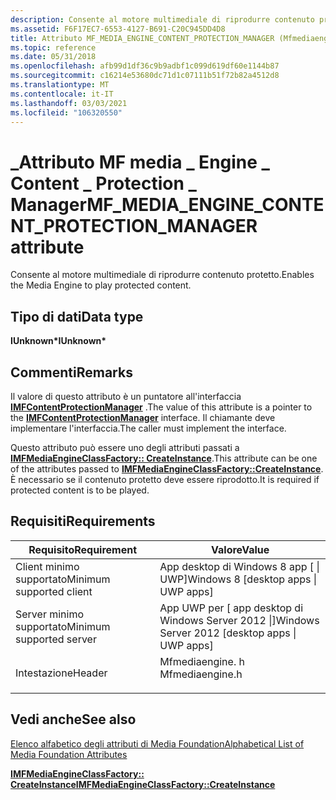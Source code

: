 ```yaml
---
description: Consente al motore multimediale di riprodurre contenuto protetto.
ms.assetid: F6F17EC7-6553-4127-B691-C20C945DD4D8
title: Attributo MF_MEDIA_ENGINE_CONTENT_PROTECTION_MANAGER (Mfmediaengine. h)
ms.topic: reference
ms.date: 05/31/2018
ms.openlocfilehash: afb99d1df36c9b9adbf1c099d619df60e1144b87
ms.sourcegitcommit: c16214e53680dc71d1c07111b51f72b82a4512d8
ms.translationtype: MT
ms.contentlocale: it-IT
ms.lasthandoff: 03/03/2021
ms.locfileid: "106320550"
---
```

# <a name="mf_media_engine_content_protection_manager-attribute"></a><span data-ttu-id="005b4-103">\_Attributo MF media \_ Engine \_ Content \_ Protection \_ Manager</span><span class="sxs-lookup"><span data-stu-id="005b4-103">MF\_MEDIA\_ENGINE\_CONTENT\_PROTECTION\_MANAGER attribute</span></span>

<span data-ttu-id="005b4-104">Consente al motore multimediale di riprodurre contenuto protetto.</span><span class="sxs-lookup"><span data-stu-id="005b4-104">Enables the Media Engine to play protected content.</span></span>

## <a name="data-type"></a><span data-ttu-id="005b4-105">Tipo di dati</span><span class="sxs-lookup"><span data-stu-id="005b4-105">Data type</span></span>

<span data-ttu-id="005b4-106">**IUnknown\***</span><span class="sxs-lookup"><span data-stu-id="005b4-106">**IUnknown\***</span></span>

## <a name="remarks"></a><span data-ttu-id="005b4-107">Commenti</span><span class="sxs-lookup"><span data-stu-id="005b4-107">Remarks</span></span>

<span data-ttu-id="005b4-108">Il valore di questo attributo è un puntatore all'interfaccia [**IMFContentProtectionManager**](/windows/desktop/api/mfidl/nn-mfidl-imfcontentprotectionmanager) .</span><span class="sxs-lookup"><span data-stu-id="005b4-108">The value of this attribute is a pointer to the [**IMFContentProtectionManager**](/windows/desktop/api/mfidl/nn-mfidl-imfcontentprotectionmanager) interface.</span></span> <span data-ttu-id="005b4-109">Il chiamante deve implementare l'interfaccia.</span><span class="sxs-lookup"><span data-stu-id="005b4-109">The caller must implement the interface.</span></span>

<span data-ttu-id="005b4-110">Questo attributo può essere uno degli attributi passati a [**IMFMediaEngineClassFactory:: CreateInstance**](/windows/desktop/api/mfmediaengine/nf-mfmediaengine-imfmediaengineclassfactory-createinstance).</span><span class="sxs-lookup"><span data-stu-id="005b4-110">This attribute can be one of the attributes passed to [**IMFMediaEngineClassFactory::CreateInstance**](/windows/desktop/api/mfmediaengine/nf-mfmediaengine-imfmediaengineclassfactory-createinstance).</span></span> <span data-ttu-id="005b4-111">È necessario se il contenuto protetto deve essere riprodotto.</span><span class="sxs-lookup"><span data-stu-id="005b4-111">It is required if protected content is to be played.</span></span>

## <a name="requirements"></a><span data-ttu-id="005b4-112">Requisiti</span><span class="sxs-lookup"><span data-stu-id="005b4-112">Requirements</span></span>



| <span data-ttu-id="005b4-113">Requisito</span><span class="sxs-lookup"><span data-stu-id="005b4-113">Requirement</span></span> | <span data-ttu-id="005b4-114">Valore</span><span class="sxs-lookup"><span data-stu-id="005b4-114">Value</span></span> |
|-------------------------------------|--------------------------------------------------------------------------------------------|
| <span data-ttu-id="005b4-115">Client minimo supportato</span><span class="sxs-lookup"><span data-stu-id="005b4-115">Minimum supported client</span></span><br/> | <span data-ttu-id="005b4-116">App desktop di Windows 8 app \[ \| UWP\]</span><span class="sxs-lookup"><span data-stu-id="005b4-116">Windows 8 \[desktop apps \| UWP apps\]</span></span><br/>                                          |
| <span data-ttu-id="005b4-117">Server minimo supportato</span><span class="sxs-lookup"><span data-stu-id="005b4-117">Minimum supported server</span></span><br/> | <span data-ttu-id="005b4-118">App UWP per \[ app desktop di Windows Server 2012 \|\]</span><span class="sxs-lookup"><span data-stu-id="005b4-118">Windows Server 2012 \[desktop apps \| UWP apps\]</span></span><br/>                                |
| <span data-ttu-id="005b4-119">Intestazione</span><span class="sxs-lookup"><span data-stu-id="005b4-119">Header</span></span><br/>                   | <dl> <span data-ttu-id="005b4-120"><dt>Mfmediaengine. h</dt></span><span class="sxs-lookup"><span data-stu-id="005b4-120"><dt>Mfmediaengine.h</dt></span></span> </dl> |



## <a name="see-also"></a><span data-ttu-id="005b4-121">Vedi anche</span><span class="sxs-lookup"><span data-stu-id="005b4-121">See also</span></span>

<dl> <dt>

[<span data-ttu-id="005b4-122">Elenco alfabetico degli attributi di Media Foundation</span><span class="sxs-lookup"><span data-stu-id="005b4-122">Alphabetical List of Media Foundation Attributes</span></span>](alphabetical-list-of-media-foundation-attributes.md)
</dt> <dt>

[<span data-ttu-id="005b4-123">**IMFMediaEngineClassFactory:: CreateInstance**</span><span class="sxs-lookup"><span data-stu-id="005b4-123">**IMFMediaEngineClassFactory::CreateInstance**</span></span>](/windows/desktop/api/mfmediaengine/nf-mfmediaengine-imfmediaengineclassfactory-createinstance)
</dt> </dl>

 

 




